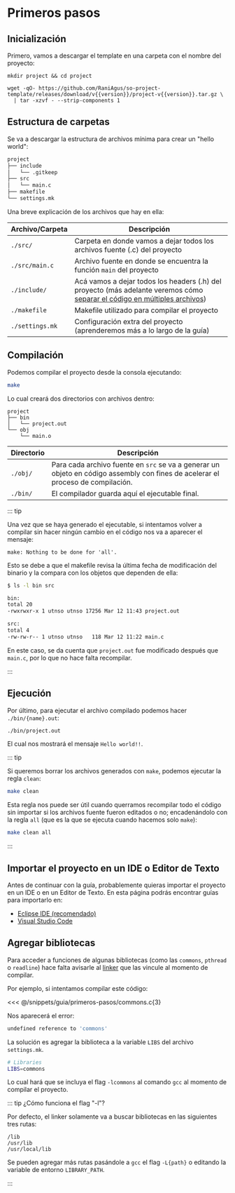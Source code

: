 <script setup>
import { version } from '../../package.json'
</script>

# Primeros pasos

## Inicialización

Primero, vamos a descargar el template en una carpeta con el nombre del
proyecto:

```bash-vue
mkdir project && cd project

wget -qO- https://github.com/RaniAgus/so-project-template/releases/download/v{{version}}/project-v{{version}}.tar.gz \
  | tar -xzvf - --strip-components 1
```

## Estructura de carpetas

Se va a descargar la estructura de archivos mínima para crear un "hello world":

```bash
project
├── include
│   └── .gitkeep
├── src
│   └── main.c
├── makefile
└── settings.mk
```

Una breve explicación de los archivos que hay en ella:

| Archivo/Carpeta | Descripción                                                                                                                                          |
| --------------- | ---------------------------------------------------------------------------------------------------------------------------------------------------- |
| `./src/`        | Carpeta en donde vamos a dejar todos los archivos fuente (.c) del proyecto                                                                           |
| `./src/main.c`  | Archivo fuente en donde se encuentra la función `main` del proyecto                                                                                  |
| `./include/`    | Acá vamos a dejar todos los headers (.h) del proyecto (más adelante veremos cómo [separar el código en múltiples archivos](./multiples-archivos.md)) |
| `./makefile`    | Makefile utilizado para compilar el proyecto                                                                                                         |
| `./settings.mk` | Configuración extra del proyecto (aprenderemos más a lo largo de la guía)                                                                            |

## Compilación

Podemos compilar el proyecto desde la consola ejecutando:

```bash
make
```

Lo cual creará dos directorios con archivos dentro:

```
project
├── bin
│   └── project.out
└── obj
    └── main.o
```

| Directorio | Descripción                                                                                                                     |
| ---------- | ------------------------------------------------------------------------------------------------------------------------------- |
| `./obj/`   | Para cada archivo fuente en `src` se va a generar un objeto en código assembly con fines de acelerar el proceso de compilación. |
| `./bin/`   | El compilador guarda aquí el ejecutable final.                                                                                  |

::: tip

Una vez que se haya generado el ejecutable, si intentamos volver a compilar sin
hacer ningún cambio en el código nos va a aparecer el mensaje:

```
make: Nothing to be done for 'all'.
```

Esto se debe a que el makefile revisa la última fecha de modificación del
binario y la compara con los objetos que dependen de ella:

```bash
$ ls -l bin src

bin:
total 20
-rwxrwxr-x 1 utnso utnso 17256 Mar 12 11:43 project.out

src:
total 4
-rw-rw-r-- 1 utnso utnso   118 Mar 12 11:22 main.c
```

En este caso, se da cuenta que `project.out` fue modificado después que
`main.c`, por lo que no hace falta recompilar.

:::

## Ejecución

Por último, para ejecutar el archivo compilado podemos hacer
`./bin/{name}.out`:

```bash
./bin/project.out
```

El cual nos mostrará el mensaje `Hello world!!`.

::: tip

Si queremos borrar los archivos generados con `make`, podemos ejecutar la regla
`clean`:

```bash
make clean
```

Esta regla nos puede ser útil cuando querramos recompilar todo el código sin
importar si los archivos fuente fueron editados o no; encadenándolo con la regla
`all` (que es la que se ejecuta cuando hacemos solo `make`):

```bash
make clean all
```

:::

## Importar el proyecto en un IDE o Editor de Texto

Antes de continuar con la guía, probablemente quieras importar el proyecto en un
IDE o en un Editor de Texto. En esta página podrás encontrar guías para
importarlo en:

- [Eclipse IDE (recomendado)](./eclipse/project.md)
- [Visual Studio Code](./code/project.md)

## Agregar bibliotecas

Para acceder a funciones de algunas bibliotecas (como las `commons`, `pthread` o
`readline`) hace falta avisarle al
[linker](https://linux.die.net/man/1/ld) que las vincule al momento de compilar.

Por ejemplo, si intentamos compilar este código:

<<< @/snippets/guia/primeros-pasos/commons.c{3}

Nos aparecerá el error:

```bash
undefined reference to 'commons'
```

La solución es agregar la biblioteca a la variable
`LIBS` del archivo `settings.mk`.

```bash
# Libraries
LIBS=commons
```

Lo cual hará que se incluya el flag `-lcommons` al comando `gcc` al momento de
compilar el proyecto.

::: tip ¿Cómo funciona el flag "-l"?

Por defecto, el linker solamente va a buscar bibliotecas en las siguientes tres
rutas:

```
/lib
/usr/lib
/usr/local/lib
```

Se pueden agregar más rutas pasándole a `gcc` el flag `-L{path}` o editando la
variable de entorno `LIBRARY_PATH`.

:::
